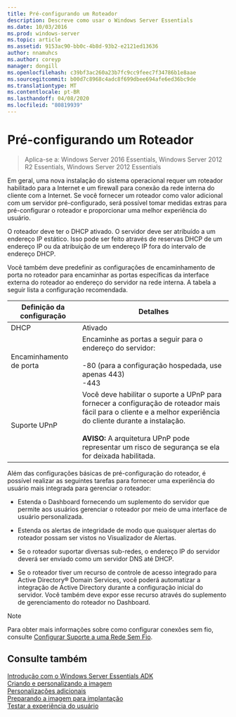 ```yaml
---
title: Pré-configurando um Roteador
description: Descreve como usar o Windows Server Essentials
ms.date: 10/03/2016
ms.prod: windows-server
ms.topic: article
ms.assetid: 9153ac90-bb0c-4b8d-93b2-e2121ed13636
author: nnamuhcs
ms.author: coreyp
manager: dongill
ms.openlocfilehash: c39bf3ac260a23b7fc9cc9feec7f34786b1e8aae
ms.sourcegitcommit: b00d7c8968c4adc8f699dbee694afe6ed36bc9de
ms.translationtype: MT
ms.contentlocale: pt-BR
ms.lasthandoff: 04/08/2020
ms.locfileid: "80819939"
---
```

# <a name="preconfiguring-a-router"></a>Pré-configurando um Roteador

>Aplica-se a: Windows Server 2016 Essentials, Windows Server 2012 R2 Essentials, Windows Server 2012 Essentials

Em geral, uma nova instalação do sistema operacional requer um roteador habilitado para a Internet e um firewall para conexão da rede interna do cliente com a Internet. Se você fornecer um roteador como valor adicional com um servidor pré-configurado, será possível tomar medidas extras para pré-configurar o roteador e proporcionar uma melhor experiência do usuário.  
  
 O roteador deve ter o DHCP ativado. O servidor deve ser atribuído a um endereço IP estático. Isso pode ser feito através de reservas DHCP de um endereço IP ou da atribuição de um endereço IP fora do intervalo de endereço DHCP.  
  
 Você também deve predefinir as configurações de encaminhamento de porta no roteador para encaminhar as portas específicas da interface externa do roteador ao endereço do servidor na rede interna. A tabela a seguir lista a configuração recomendada.  
  
|Definição da configuração|Detalhes|  
|---------------------------|-------------|  
|DHCP|Ativado|  
|Encaminhamento de porta|Encaminhe as portas a seguir para o endereço do servidor:<br /><br /> -80 (para a configuração hospedada, use apenas 443)<br />-443|  
|Suporte UPnP|Você deve habilitar o suporte a UPnP para fornecer a configuração de roteador mais fácil para o cliente e a melhor experiência do cliente durante a instalação.<br /><br /> **AVISO:** A arquitetura UPnP pode representar um risco de segurança se ela for deixada habilitada.|  
  
 Além das configurações básicas de pré-configuração do roteador, é possível realizar as seguintes tarefas para fornecer uma experiência do usuário mais integrada para gerenciar o roteador:  
  
-   Estenda o Dashboard fornecendo um suplemento do servidor que permite aos usuários gerenciar o roteador por meio de uma interface de usuário personalizada.  
  
-   Estenda os alertas de integridade de modo que quaisquer alertas do roteador possam ser vistos no Visualizador de Alertas.  
  
-   Se o roteador suportar diversas sub-redes, o endereço IP do servidor deverá ser enviado como um servidor DNS até DHCP.  
  
-   Se o roteador tiver um recurso de controle de acesso integrado para Active Directory&reg; Domain Services, você poderá automatizar a integração de Active Directory durante a configuração inicial do servidor. Você também deve expor esse recurso através do suplemento de gerenciamento do roteador no Dashboard.  
  
> [!NOTE]
>  Para obter mais informações sobre como configurar conexões sem fio, consulte [Configurar Suporte a uma Rede Sem Fio](Configure-Support-for-a-Wireless-Network.md).  
  
## <a name="see-also"></a>Consulte também  
 [Introdução com o Windows Server Essentials ADK](Getting-Started-with-the-Windows-Server-Essentials-ADK.md)   
 [Criando e personalizando a imagem](Creating-and-Customizing-the-Image.md)   
 [Personalizações adicionais](Additional-Customizations.md)   
 [Preparando a imagem para implantação](Preparing-the-Image-for-Deployment.md)   
 [Testar a experiência do usuário](Testing-the-Customer-Experience.md)